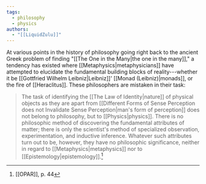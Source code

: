 ```yaml
---
tags:
  - philosophy
  - physics
authors:
  - "[[LiquidZulu]]"
---
```

At various points in the history of philosophy going right back to the ancient Greek problem of finding "[[The One in the Many|the one in the many]]," a tendency has existed where [[Metaphysics|metaphysicians]] have attempted to elucidate the fundamental building blocks of reality---whether it be [[Gottfried Wilhelm Leibniz|Leibniz]]' [[Monad (Leibniz)|monads]], or the fire of [[Heraclitus]]. These philosophers are mistaken in their task:
>The task of identifying the [[The Law of Identity|nature]] of physical objects as they are apart from [[Different Forms of Sense Perception does not Invalidate Sense Perception|man's form of perception]] does not belong to philosophy, but to [[Physics|physics]]. There is no philosophic method of discovering the fundamental attributes of matter; there is only the scientist's method of specialized observation, experimentation, and inductive inference. Whatever such attributes turn out to be, however, they have no philosophic significance, neither in regard to [[Metaphysics|metaphysics]] nor to [[Epistemology|epistemology]].[^1]

[^1]: [[OPAR]], p. 44
